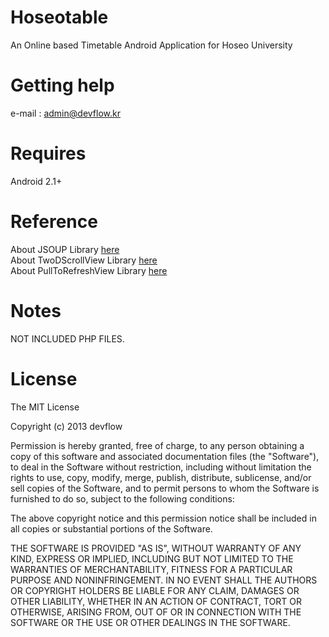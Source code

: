 Hoseotable
==========
An Online based Timetable Android Application for Hoseo University


Getting help
==========
e-mail : admin@devflow.kr


Requires
==========
Android 2.1+

Reference
==========
About JSOUP Library <a href="http://jsoup.org/">here</a><br>
About TwoDScrollView Library <a href="http://blog.gorges.us/2010/06/android-two-dimensional-scrollview/">here</a><br>
About PullToRefreshView Library <a href="https://github.com/chrisbanes/Android-PullToRefresh">here</a>

Notes
==========
NOT INCLUDED PHP FILES.


License
==========

The MIT License

Copyright (c) 2013 devflow

Permission is hereby granted, free of charge, to any person obtaining a copy
of this software and associated documentation files (the "Software"), to deal
in the Software without restriction, including without limitation the rights
to use, copy, modify, merge, publish, distribute, sublicense, and/or sell
copies of the Software, and to permit persons to whom the Software is
furnished to do so, subject to the following conditions:

The above copyright notice and this permission notice shall be included in
all copies or substantial portions of the Software.

THE SOFTWARE IS PROVIDED "AS IS", WITHOUT WARRANTY OF ANY KIND, EXPRESS OR
IMPLIED, INCLUDING BUT NOT LIMITED TO THE WARRANTIES OF MERCHANTABILITY,
FITNESS FOR A PARTICULAR PURPOSE AND NONINFRINGEMENT. IN NO EVENT SHALL THE
AUTHORS OR COPYRIGHT HOLDERS BE LIABLE FOR ANY CLAIM, DAMAGES OR OTHER
LIABILITY, WHETHER IN AN ACTION OF CONTRACT, TORT OR OTHERWISE, ARISING FROM,
OUT OF OR IN CONNECTION WITH THE SOFTWARE OR THE USE OR OTHER DEALINGS IN
THE SOFTWARE.
